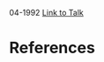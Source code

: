 

04-1992
[Link to Talk](https://www.churchofjesuschrist.org/study/general-conference/1992/04/relief-society-sesquicentennial-satellite-broadcast-session?lang=eng)



# References
